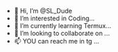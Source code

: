 - 👋 Hi, I’m @SL_Dude
- 👀 I’m interested in Coding...
- 🌱 I’m currently learning Termux...
- 💞️ I’m looking to collaborate on ...
- 📫 YOU can reach me in tg ...

<!---
Vindhana/Vindhana is a ✨ special ✨
